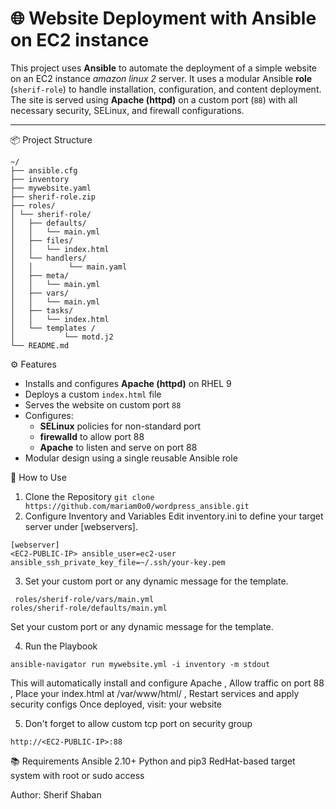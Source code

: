 # 🌐 Website Deployment with Ansible on EC2 instance 

This project uses **Ansible** to automate the deployment of a simple website on an EC2 instance *amazon linux 2* server. It uses a modular Ansible **role** (`sherif-role`) to handle installation, configuration, and content deployment. The site is served using **Apache (httpd)** on a custom port (`88`) with all necessary security, SELinux, and firewall configurations.

---

📦 Project Structure
```
~/
├── ansible.cfg
├── inventory
├── mywebsite.yaml
├── sherif-role.zip
├── roles/
│ └── sherif-role/
│   ├── defaults/
│   │   └── main.yml
│   ├── files/
│   │   └── index.html
│   └── handlers/
│   │        └── main.yaml
│   ├── meta/
│   │   └── main.yml
│   ├── vars/
│   │   └── main.yml
│   ├── tasks/
│   │   └── index.html
│   └── templates /
│           └── motd.j2
└── README.md
```
⚙️ Features
- Installs and configures **Apache (httpd)** on RHEL 9
- Deploys a custom `index.html` file
- Serves the website on custom port `88`
- Configures:
  - **SELinux** policies for non-standard port
  - **firewalld** to allow port 88
  - **Apache** to listen and serve on port 88
- Modular design using a single reusable Ansible role

🚀 How to Use
1. Clone the Repository
```git clone https://github.com/mariam0o0/wordpress_ansible.git```
2. Configure Inventory and Variables
Edit inventory.ini to define your target server under [webservers].
```
[webserver]
<EC2-PUBLIC-IP> ansible_user=ec2-user ansible_ssh_private_key_file=~/.ssh/your-key.pem
```

3. Set your custom port or any dynamic message for the template.
```
 roles/sherif-role/vars/main.yml
roles/sherif-role/defaults/main.yml
```
Set your custom port or any dynamic message for the template.

4. Run the Playbook
```
ansible-navigator run mywebsite.yml -i inventory -m stdout 
```
This will automatically install and configure Apache , Allow traffic on port 88 , Place your index.html at /var/www/html/ , Restart services and apply security configs
Once deployed, visit: your website

5. Don't forget to allow custom tcp port on security group
```
http://<EC2-PUBLIC-IP>:88
```
📚 Requirements
Ansible 2.10+
Python and pip3
RedHat-based target system with root or sudo access

Author:
Sherif Shaban

